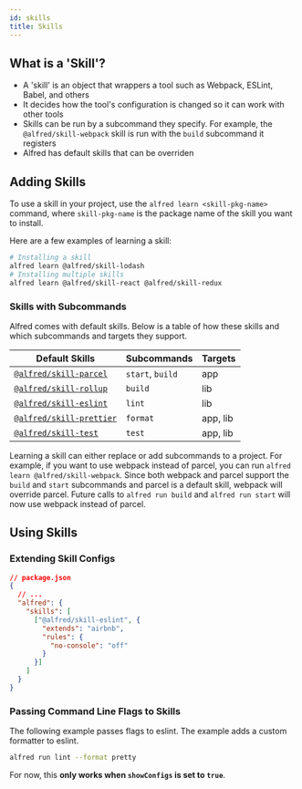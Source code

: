 ```yaml
---
id: skills
title: Skills
---
```


## What is a 'Skill'?

* A 'skill' is an object that wrappers a tool such as Webpack, ESLint, Babel, and others
* It decides how the tool's configuration is changed so it can work with other tools
* Skills can be run by a subcommand they specify. For example, the `@alfred/skill-webpack` skill is run with the `build` subcommand it registers
* Alfred has default skills that can be overriden

## Adding Skills

To use a skill in your project, use the `alfred learn <skill-pkg-name>` command, where `skill-pkg-name` is the package name of the skill you want to install.

Here are a few examples of learning a skill:

```bash
# Installing a skill
alfred learn @alfred/skill-lodash
# Installing multiple skills
alfred learn @alfred/skill-react @alfred/skill-redux
```

### Skills with Subcommands

Alfred comes with default skills. Below is a table of how these skills and which subcommands and targets they support.

| Default Skills                               | Subcommands       | Targets  |
|----------------------------------------------|-------------------|----------|
| [`@alfred/skill-parcel`][skill-parcel]       | `start`, `build`  | app      |
| [`@alfred/skill-rollup`][skill-rollup]       | `build`           | lib      |
| [`@alfred/skill-eslint`][skill-eslint]       | `lint`            | lib      |
| [`@alfred/skill-prettier`][skill-prettier]   | `format`          | app, lib |
| [`@alfred/skill-test`][skill-jest]           | `test`            | app, lib |

Learning a skill can either replace or add subcommands to a project. For example, if you want to use webpack instead of parcel, you can run `alfred learn @alfred/skill-webpack`. Since both webpack and parcel support the `build` and `start` subcommands and parcel is a default skill, webpack will override parcel. Future calls to `alfred run build` and `alfred run start` will now use webpack instead of parcel.

[skill-parcel]: https://github.com/amilajack/alfred/tree/master/packages/skill-parcel
[skill-rollup]: https://github.com/amilajack/alfred/tree/master/packages/skill-rollup
[skill-eslint]: https://github.com/amilajack/alfred/tree/master/packages/skill-eslint
[skill-prettier]: https://github.com/amilajack/alfred/tree/master/packages/skill-prettier
[skill-jest]: https://github.com/amilajack/alfred/tree/master/packages/skill-jest

## Using Skills

### Extending Skill Configs

```json
// package.json
{
  // ...
  "alfred": {
    "skills": [
      ["@alfred/skill-eslint", {
        "extends": "airbnb",
        "rules": {
          "no-console": "off"
        }
      }]
    ]
  }
}
```

### Passing Command Line Flags to Skills

The following example passes flags to eslint. The example adds a custom formatter to eslint.

```bash
alfred run lint --format pretty
```

For now, this **only works when `showConfigs` is set to `true`**.
